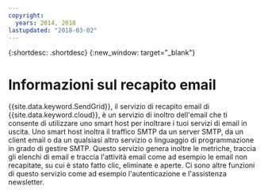 ```yaml
---
copyright:
  years: 2014, 2018
lastupdated: "2018-03-02"
---
```


{:shortdesc: .shortdesc}
{:new_window: target="_blank"}

# Informazioni sul recapito email

{{site.data.keyword.SendGrid}}, il servizio di recapito email di {{site.data.keyword.cloud}}, è un servizio di inoltro dell'email che ti consente di utilizzare uno smart host per inoltrare i tuoi servizi di email in uscita. Uno smart host inoltra il traffico SMTP da un server SMTP, da un client email o da un qualsiasi altro servizio o linguaggio di programmazione in grado di gestire SMTP. Questo servizio genera inoltre le metriche, traccia gli elenchi di email e traccia l'attività email come ad esempio le email non recapitate, su cui è stato fatto clic, eliminate e aperte. Ci sono altre funzioni di questo servizio come ad esempio l'autenticazione e l'assistenza newsletter.
